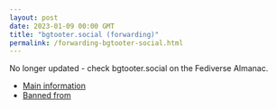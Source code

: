 ```yaml
---
layout: post
date: 2023-01-09 00:00 GMT
title: "bgtooter.social (forwarding)"
permalink: /forwarding-bgtooter-social.html
---
```


No longer updated - check bgtooter.social on the Fediverse Almanac.

* [Main information](https://www.fediversealmanac.com/api/v1/instances/bgtooter.social)
* [Banned from](https://www.fediversealmanac.com/api/v1/instances/bgtooter.social/banned_from)

